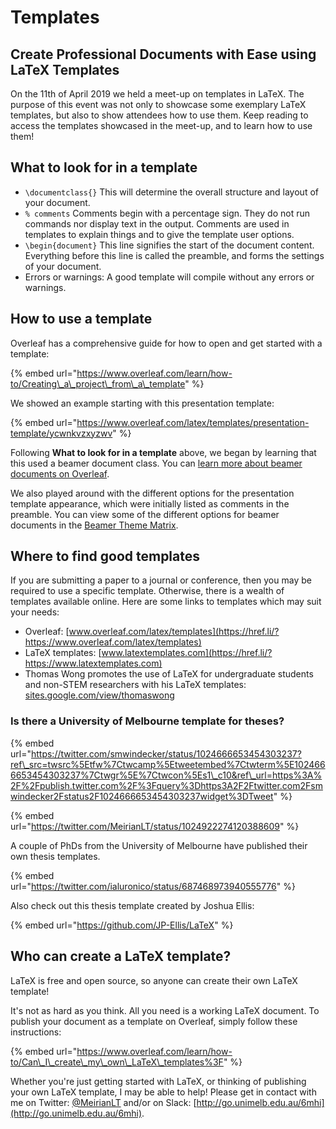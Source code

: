 # Templates

## Create Professional Documents with Ease using LaTeX Templates

On the 11th of April 2019 we held a meet-up on templates in LaTeX. The purpose of this event was not only to showcase some exemplary LaTeX templates, but also to show attendees how to use them. Keep reading to access the templates showcased in the meet-up, and to learn how to use them!

## What to look for in a template

* `\documentclass{}` This will determine the overall structure and layout of your document.
* `% comments` Comments begin with a percentage sign. They do not run commands nor display text in the output. Comments are used in templates to explain things and to give the template user options.
* `\begin{document}` This line signifies the start of the document content. Everything before this line is called the preamble, and forms the settings of your document.
* Errors or warnings: A good template will compile without any errors or warnings.

## How to use a template

Overleaf has a comprehensive guide for how to open and get started with a template: 

{% embed url="https://www.overleaf.com/learn/how-to/Creating\_a\_project\_from\_a\_template" %}

We showed an example starting with this presentation template: 

{% embed url="https://www.overleaf.com/latex/templates/presentation-template/ycwnkvzxyzwv" %}

Following **What to look for in a template** above, we began by learning that this used a beamer document class. You can [learn more about beamer documents on Overleaf](https://href.li/?https://www.overleaf.com/learn/latex/Beamer).

We also played around with the different options for the presentation template appearance, which were initially listed as comments in the preamble. You can view some of the different options for beamer documents in the [Beamer Theme Matrix](https://href.li/?https://hartwork.org/beamer-theme-matrix).

## Where to find good templates

If you are submitting a paper to a journal or conference, then you may be required to use a specific template. Otherwise, there is a wealth of templates available online. Here are some links to templates which may suit your needs:

* Overleaf: [www.overleaf.com/latex/templates](https://href.li/?https://www.overleaf.com/latex/templates)
* LaTeX templates: [www.latextemplates.com](https://href.li/?https://www.latextemplates.com)
* Thomas Wong promotes the use of LaTeX for undergraduate students and non-STEM researchers with his LaTeX templates: [sites.google.com/view/thomaswong](https://href.li/?https://sites.google.com/view/thomaswong/thomas-wong/latex-resources?authuser=0)

### Is there a University of Melbourne template for theses?

{% embed url="https://twitter.com/smwindecker/status/1024666653454303237?ref\_src=twsrc%5Etfw%7Ctwcamp%5Etweetembed%7Ctwterm%5E1024666653454303237%7Ctwgr%5E%7Ctwcon%5Es1\_c10&ref\_url=https%3A%2F%2Fpublish.twitter.com%2F%3Fquery%3Dhttps3A2F2Ftwitter.com2Fsmwindecker2Fstatus2F1024666653454303237widget%3DTweet" %}

{% embed url="https://twitter.com/MeirianLT/status/1024922274120388609" %}

A couple of PhDs from the University of Melbourne have published their own thesis templates.

{% embed url="https://twitter.com/ialuronico/status/687468973940555776" %}

Also check out this thesis template created by Joshua Ellis: 

{% embed url="https://github.com/JP-Ellis/LaTeX" %}

## Who can create a LaTeX template?

LaTeX is free and open source, so anyone can create their own LaTeX template!

It's not as hard as you think. All you need is a working LaTeX document. To publish your document as a template on Overleaf, simply follow these instructions: 

{% embed url="https://www.overleaf.com/learn/how-to/Can\_I\_create\_my\_own\_LaTeX\_templates%3F" %}

Whether you're just getting started with LaTeX, or thinking of publishing your own LaTeX template, I may be able to help! Please get in contact with me on Twitter: [@MeirianLT](https://href.li/?https://twitter.com/MeirianLT) and/or on Slack: [http://go.unimelb.edu.au/6mhi](http://go.unimelb.edu.au/6mhi).

